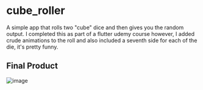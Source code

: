 # cube_roller

A simple app that rolls two "cube" dice and then gives you the random output. I completed this as part of a flutter udemy course however, I added crude animations to the roll and also included a seventh side for each of the die, it's pretty funny.  

## Final Product
![image](https://user-images.githubusercontent.com/79337953/129426494-a1c663ef-5d06-44c3-8501-f42d314b1721.png)


